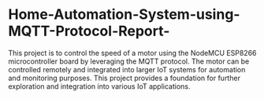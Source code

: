 # Home-Automation-System-using-MQTT-Protocol-Report-
This project is to control the speed of a motor using the NodeMCU ESP8266 microcontroller board by leveraging the MQTT protocol. The motor can be controlled remotely and integrated into larger IoT systems for automation and monitoring purposes. This project provides a foundation for further exploration and integration into various IoT applications.
